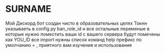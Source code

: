 # SURNAME
Мой Дискорд бот создан чисто в образовательных целях
Токнн указываеть в config.py
ban_role_id и все остальные переменые в которые нужно поместить ваши id с вашего сервера будут помечены как YOU_ID
все import нужны список команд help префикс по умолчанию = , 
приятного вам изучения и использования 
